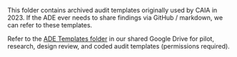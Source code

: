 This folder contains archived audit templates originally used by CAIA in 2023. If the ADE ever needs to share findings via GitHub / markdown, we can refer to these templates.

Refer to the [ADE Templates folder](https://drive.google.com/drive/folders/1Sn5sGQ1zZ3nUQE1Ny4qnkIPPNOaf4omr) in our shared Google Drive for pilot, research, design review, and coded audit templates (permissions required).
